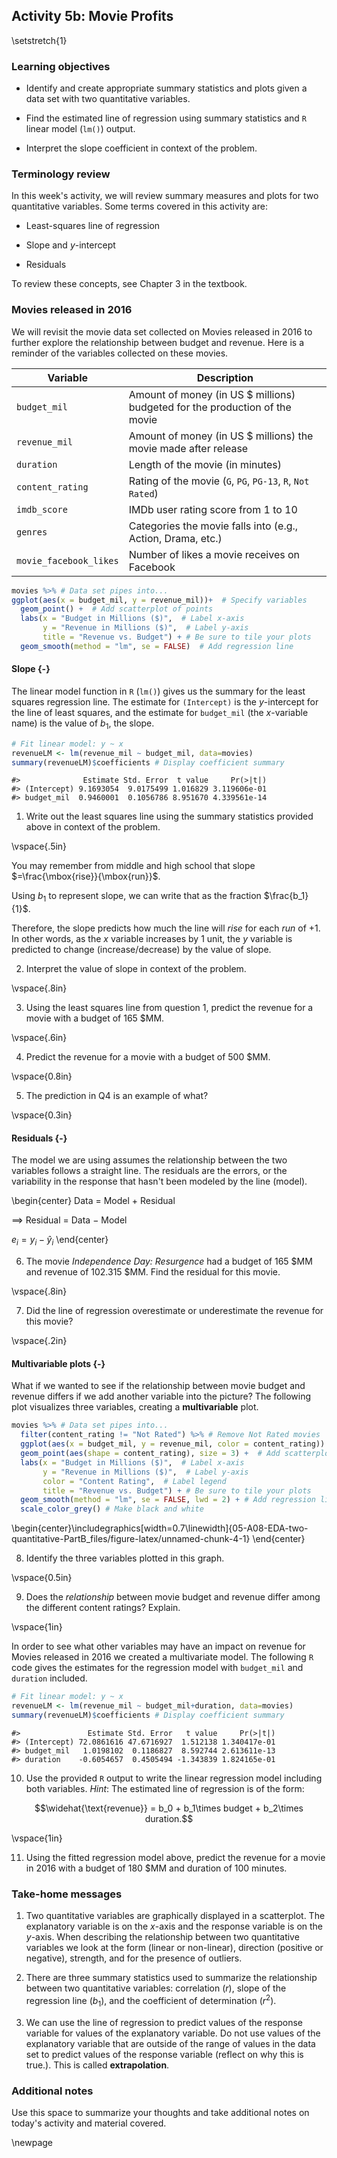 ## Activity 5b:  Movie Profits

\setstretch{1}

### Learning objectives

* Identify and create appropriate summary statistics and plots
  given a data set with two quantitative variables.
  
* Find the estimated line of regression using summary statistics and `R` linear model (`lm()`) output.

* Interpret the slope coefficient in context of the problem.

### Terminology review

In this week's activity, we will review summary measures and plots for two quantitative variables.  Some terms covered in this activity are:

* Least-squares line of regression

* Slope and $y$-intercept

* Residuals

To review these concepts, see Chapter 3 in the textbook.  

### Movies released in 2016

We will revisit the movie data set collected on Movies released in 2016 to further explore the relationship between budget and revenue. Here is a reminder of the variables collected on these movies.

| **Variable** 	| **Description** |
|----	|-------------	|
| `budget_mil` | Amount of money (in US $ millions) budgeted for the production of the movie |
| `revenue_mil` | Amount of money (in US $ millions) the movie made after release|
| `duration` | Length of the movie (in minutes)|
| `content_rating` | Rating of the movie (`G`, `PG`, `PG-13`, `R`, `Not Rated`)|
| `imdb_score` | IMDb user rating score from 1 to 10 |
| `genres` | Categories the movie falls into (e.g., Action, Drama, etc.) |
| `movie_facebook_likes` | Number of likes a movie receives on Facebook |




```r
movies %>% # Data set pipes into...
ggplot(aes(x = budget_mil, y = revenue_mil))+  # Specify variables
  geom_point() +  # Add scatterplot of points
  labs(x = "Budget in Millions ($)",  # Label x-axis
       y = "Revenue in Millions ($)",  # Label y-axis
       title = "Revenue vs. Budget") + # Be sure to tile your plots
  geom_smooth(method = "lm", se = FALSE)  # Add regression line
```

#### Slope {-}

The linear model function in `R` (`lm()`) gives us the summary for the least squares regression line.  The estimate for `(Intercept)` is the $y$-intercept for the line of least squares, and the estimate for `budget_mil` (the $x$-variable name) is the value of $b_1$, the slope.


```r
# Fit linear model: y ~ x
revenueLM <- lm(revenue_mil ~ budget_mil, data=movies)
summary(revenueLM)$coefficients # Display coefficient summary
```

```
#>              Estimate Std. Error  t value     Pr(>|t|)
#> (Intercept) 9.1693054  9.0175499 1.016829 3.119606e-01
#> budget_mil  0.9460001  0.1056786 8.951670 4.339561e-14
```

1.  Write out the least squares line using the summary statistics provided above in context of the problem.

\vspace{.5in}

You may remember from middle and high school that slope $=\frac{\mbox{rise}}{\mbox{run}}$.  

Using $b_1$ to represent slope, we can write that as the fraction $\frac{b_1}{1}$. 

Therefore, the slope predicts how much the line will *rise* for each *run* of +1. In other words, as the $x$ variable increases by 1 unit, the $y$ variable is predicted to change (increase/decrease) by the value of slope.


2. Interpret the value of slope in context of the problem.

\vspace{.8in}

3. Using the least squares line from question 1, predict the revenue for a movie with a budget of 165 $MM.

\vspace{.6in}

4.  Predict the revenue for a movie with a budget of 500 $MM.  

\vspace{0.8in}

5. The prediction in Q4 is an example of what?

\vspace{0.3in}

#### Residuals {-}

The model we are using assumes the relationship between the two variables follows a straight line. The residuals are the errors, or the variability in the response that hasn't been modeled by the line (model).

\begin{center}
Data = Model + Residual

$\implies$ Residual = Data $-$ Model

$e_i=y_i-\hat{y}_i$
\end{center}

6.  The movie *Independence Day: Resurgence* had a budget of 165 \$MM and revenue of 102.315 \$MM.  Find the residual for this movie.

\vspace{.8in}

7.  Did the line of regression overestimate or underestimate the revenue for this movie? 

\vspace{.2in}

#### Multivariable plots {-}
What if we wanted to see if the relationship between movie budget and revenue differs if we add another variable into the picture?  The following plot visualizes three variables, creating a **multivariable** plot. 


```r
movies %>% # Data set pipes into...
  filter(content_rating != "Not Rated") %>% # Remove Not Rated movies
  ggplot(aes(x = budget_mil, y = revenue_mil, color = content_rating)) +  # Specify variables
  geom_point(aes(shape = content_rating), size = 3) +  # Add scatterplot of points
  labs(x = "Budget in Millions ($)",  # Label x-axis
       y = "Revenue in Millions ($)",  # Label y-axis
       color = "Content Rating",  # Label legend
       title = "Revenue vs. Budget") + # Be sure to tile your plots
  geom_smooth(method = "lm", se = FALSE, lwd = 2) + # Add regression lines
  scale_color_grey() # Make black and white
```



\begin{center}\includegraphics[width=0.7\linewidth]{05-A08-EDA-two-quantitative-PartB_files/figure-latex/unnamed-chunk-4-1} \end{center}

8.  Identify the three variables plotted in this graph.

\vspace{0.5in}

9. Does the *relationship* between movie budget and revenue differ among the different content ratings?  Explain.

\vspace{1in}

In order to see what other variables may have an impact on revenue for Movies released in 2016 we created a multivariate model.  The following `R` code gives the estimates for the regression model with `budget_mil` and `duration` included.


```r
# Fit linear model: y ~ x
revenueLM <- lm(revenue_mil ~ budget_mil+duration, data=movies)
summary(revenueLM)$coefficients # Display coefficient summary
```

```
#>               Estimate Std. Error   t value     Pr(>|t|)
#> (Intercept) 72.0861616 47.6716927  1.512138 1.340417e-01
#> budget_mil   1.0198102  0.1186827  8.592744 2.613611e-13
#> duration    -0.6054657  0.4505494 -1.343839 1.824165e-01
```

10. Use the provided `R` output to write the linear regression model including both variables.  *Hint*: The estimated line of regression is of the form:

$$\widehat{\text{revenue}} = b_0 + b_1\times budget + b_2\times duration.$$

\vspace{1in}

11. Using the fitted regression model above, predict the revenue for a movie in 2016 with a budget of 180 $MM and duration of 100 minutes.


### Take-home messages

1.	Two quantitative variables are graphically displayed in a scatterplot.  The explanatory variable is on the $x$-axis and the response variable is on the $y$-axis.  When describing the relationship between two quantitative variables we look at the form (linear or non-linear), direction (positive or negative), strength, and for the presence of outliers. 

2.  There are three summary statistics used to summarize the relationship between two quantitative variables: correlation ($r$), slope of the regression line ($b_1$), and the coefficient of determination ($r^2$).  

3.  We can use the line of regression to predict values of the response variable for values of the explanatory variable. Do not use values of the explanatory variable that are outside of the range of values in the data set to predict values of the response variable (reflect on why this is true.).  This is called **extrapolation**. 

### Additional notes

Use this space to summarize your thoughts and take additional notes on today's activity and material covered.

\newpage
